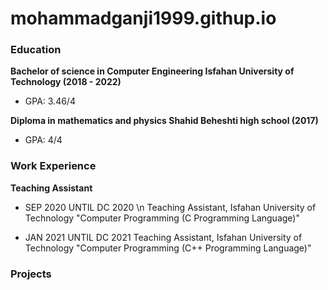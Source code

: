 # mohammadganji1999.githup.io

### Education
**Bachelor of science in Computer Engineering Isfahan University of Technology (2018 - 2022)**
- GPA: 3.46/4

**Diploma in mathematics and physics Shahid Beheshti high school (2017)**
- GPA: 4/4

### Work Experience 
**Teaching Assistant** 	
- SEP 2020 UNTIL DC 2020
\n
Teaching Assistant, Isfahan University of Technology "Computer Programming (C Programming Language)"

- JAN 2021 UNTIL DC 2021
Teaching Assistant, Isfahan University of Technology "Computer Programming (C++ Programming Language)"

  
### Projects
